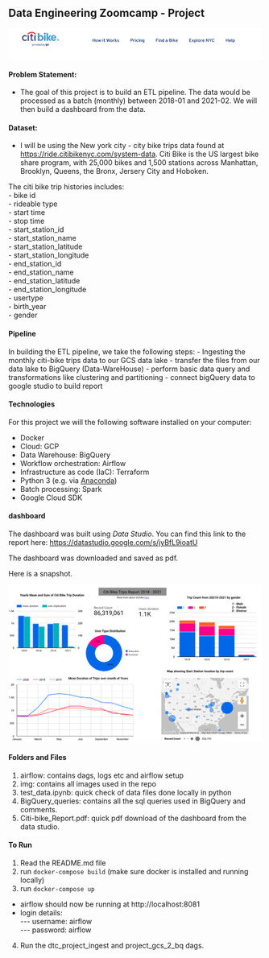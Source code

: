 ## Data Engineering Zoomcamp - Project
![citi_bike_logo](./img/heading.png)


#### Problem Statement:
- The goal of this project is to build an ETL pipeline. The data would be processed as a batch (monthly) between 2018-01 and 2021-02. We will then build a dashboard from the data.


#### Dataset:
- I will be using the New york city - city bike trips data found at https://ride.citibikenyc.com/system-data. Citi Bike is the US largest bike share program, with 25,000 bikes and 1,500 stations across Manhattan, Brooklyn, Queens, the Bronx, Jersery City and Hoboken.

The citi bike trip histories includes:  
    - bike id  
    - rideable type  
    - start time  
    - stop time  
    - start_station_id  
    - start_station_name  
    - start_station_latitude  
    - start_station_longitude  
    - end_station_id  
    - end_station_name  
    - end_station_latitude  
    - end_station_longitude  
    - usertype  
    - birth_year  
    - gender  


#### Pipeline
In building the ETL pipeline, we take the following steps:
    - Ingesting the monthly citi-bike trips data to our GCS data lake
    - transfer the files from our data lake to BigQuery (Data-WareHouse)
    - perform basic data query and transformations like clustering and partitioning
    - connect bigQuery data to google studio to build report


#### Technologies

For this project we will the following software installed on your computer:

* Docker
* Cloud: GCP
* Data Warehouse: BigQuery
* Workflow orchestration: Airflow
* Infrastructure as code (IaC): Terraform
* Python 3 (e.g. via [Anaconda](https://www.anaconda.com/products/individual))
* Batch processing: Spark
* Google Cloud SDK


#### dashboard
The dashboard was built using *Data Studio*. You can find this link to the report here: https://datastudio.google.com/s/jyBfL9ioatU

The dashboard was downloaded and saved as pdf.

Here is a snapshot.

![dashboard](./img/dashboard_snapshot.png)



#### Folders and Files
1. airflow: contains dags, logs etc and airflow setup
2. img: contains all images used in the repo
3. test_data.ipynb: quick check of data files done locally in python
4. BigQuery_queries: contains all the sql queries used in BigQuery and comments.
5. Citi-bike_Report.pdf: quick pdf download of the dashboard from the data studio.



#### To Run
1. Read the README.md file
2. run `docker-compose build`  (make sure docker is installed and running locally)
3. run `docker-compose up`
- airflow should now be running at http://localhost:8081
- login details:  
--- username: airflow  
--- password: airflow
4. Run the dtc_project_ingest and project_gcs_2_bq dags.
